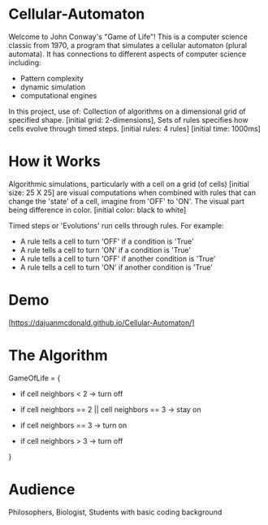 # Cellular-Automaton
Welcome to John Conway's "Game of Life"! This is a computer science
classic from 1970, a program that simulates a cellular automaton (plural
automata). It has connections to different aspects of computer science
including:
- Pattern complexity
- dynamic simulation
- computational engines


In this project, use of: Collection of algorithms on a dimensional grid
of specified shape. [initial grid: 2-dimensions], Sets of rules
specifies how cells evolve through timed steps. [initial rules: 4 rules]
[initial time: 1000ms]


# How it Works
Algorithmic simulations, particularly with a cell on a grid (of cells) [initial size: 25 X 25]
are visual computations when combined with rules that can change the 'state'
of a cell, imagine from 'OFF' to 'ON'. The visual part being difference in color. [initial color: black to white]

Timed steps or 'Evolutions' run cells through rules. For example:
  - A rule tells a cell to turn 'OFF' if a condition is 'True'
  - A rule tells a cell to turn 'ON' if a condition is 'True'
  - A rule tells a cell to turn 'OFF' if another condition is 'True'
  - A rule tells a cell to turn 'ON' if another condition is 'True'
  
  # Demo
  [https://dajuanmcdonald.github.io/Cellular-Automaton/]
  
# The Algorithm
GameOfLife = {

- if cell neighbors < 2
  -> turn off

- if cell neighbors == 2 || cell neighbors == 3
  -> stay on

- if cell neighbors == 3
  -> turn on
 
- if cell neighbors > 3
  -> turn off
  
 }
  # Audience
  Philosophers,
  Biologist,
  Students with basic coding background
